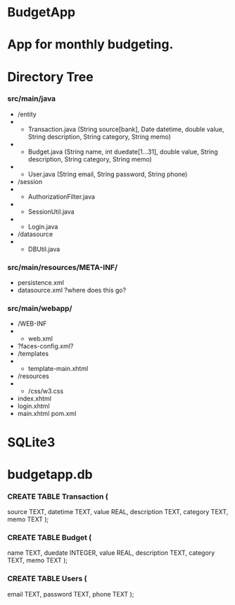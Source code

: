 # BudgetApp
App for monthly budgeting.
===
# Directory Tree 

### src/main/java
- /entity
- - Transaction.java (String source[bank], Date datetime, double value, String description, String category, String memo)
- - Budget.java (String name, int duedate[1...31], double value, String description, String category, String memo)
- - User.java (String email, String password, String phone)
- /session
- - AuthorizationFilter.java
- - SessionUtil.java
- - Login.java
- /datasource
- - DBUtil.java
### src/main/resources/META-INF/
- persistence.xml
- datasource.xml ?where does this go?
### src/main/webapp/
- /WEB-INF
- - web.xml
- ?faces-config.xml?
- /templates
- - template-main.xhtml
- /resources
- - /css/w3.css
- index.xhtml
- login.xhtml
- main.xhtml
pom.xml

SQLite3
===
# budgetapp.db
### CREATE TABLE Transaction (
source TEXT,
datetime TEXT,
value REAL,
description TEXT,
category TEXT,
memo TEXT
);
### CREATE TABLE Budget (
name TEXT,
duedate INTEGER,
value REAL,
description TEXT,
category TEXT,
memo TEXT
);
### CREATE TABLE Users (
email TEXT,
password TEXT,
phone TEXT
);
